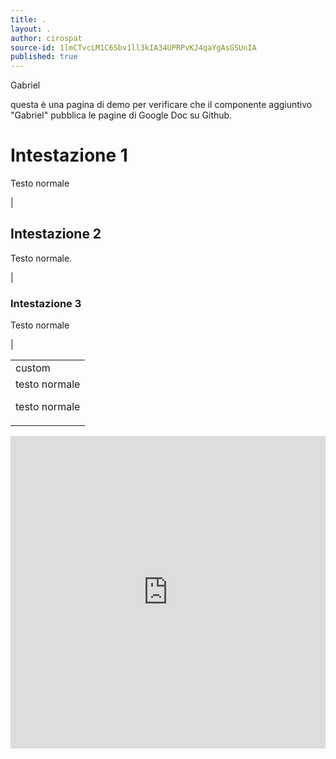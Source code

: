 ```yaml
---
title: .
layout: .
author: cirospat
source-id: 1lmCTvcLM1C6Sbv1ll3kIA34UPRPvKJ4qaYgAsGSUnIA
published: true
---
```

Gabriel

questa è una pagina di demo per verificare che il componente aggiuntivo "Gabriel" pubblica le pagine di Google Doc su Github.

# Intestazione 1

Testo normale

|

## Intestazione 2

Testo normale.

|

### Intestazione 3

Testo normale

|

<table>
  <tr>
    <td>custom</td>
  </tr>
  <tr>
    <td>testo normale

testo normale</td>
  </tr>
</table>


<iframe width="100%" height="500" src="https://www.youtube.com/embed/[zrKOS2LiWTU](https://www.youtube.com/watch?v=zrKOS2LiWTU)" frameborder="0" allow="autoplay; encrypted-media" allowfullscreen></iframe>

